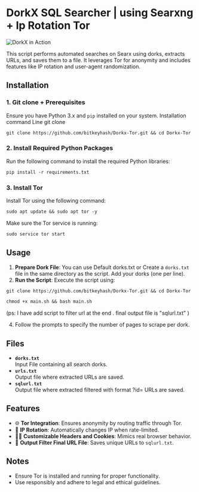 # DorkX SQL Searcher | using Searxng + Ip Rotation Tor 
<picture>
  <source media="(prefers-color-scheme: dark)" srcset="https://i.ibb.co/JW821n7m/Screenshot-2025-01-31-02-39-51-466-edit-com-termux.jpg">
  <source media="(prefers-color-scheme: light)" srcset="https://i.ibb.co/JW821n7m/Screenshot-2025-01-31-02-39-51-466-edit-com-termux.jpg">
  <img alt="DorkX in Action" src="https://i.ibb.co/JW821n7m/Screenshot-2025-01-31-02-39-51-466-edit-com-termux.jpg">
</picture>


This script performs automated searches on Searx using dorks, extracts URLs, and saves them to a file. It leverages Tor for anonymity and includes features like IP rotation and user-agent randomization.

## Installation

### **1. Git clone + Prerequisites**
Ensure you have Python 3.x and `pip` installed on your system.
Installation command Line git clone
```markdown
git clone https://github.com/bitkeyhash/Dorkx-Tor.git && cd Dorkx-Tor 
```

### **2. Install Required Python Packages**
Run the following command to install the required Python libraries:

```markdown
pip install -r requirements.txt
```

### **3. Install Tor**
Install Tor using the following command:

```markdown
sudo apt update && sudo apt tor -y
```

Make sure the Tor service is running:

```markdown
sudo service tor start
```

## Usage

1. **Prepare Dork File**: You can use Default dorks.txt or Create a `dorks.txt` file in the same directory as the script. Add your dorks (one per line).
2. **Run the Script**: Execute the script using:

```markdown
git clone https://github.com/bitkeyhash/Dorkx-Tor.git && cd Dorkx-Tor 
```
   
```markdown
chmod +x main.sh && bash main.sh
```
(ps: I have add script to filter url at the end . final output file is "sqlurl.txt" )
   
4. Follow the prompts to specify the number of pages to scrape per dork.

## Files

- **`dorks.txt`**  
  Input File containing all search dorks.
- **`urls.txt`**  
  Output file where extracted URLs are saved.
- **`sqlurl.txt`**  
  Output file where extracted filtered with format ?id= URLs are saved.

## Features

- 🌐 **Tor Integration**: Ensures anonymity by routing traffic through Tor.
- 🔄 **IP Rotation**: Automatically changes IP when rate-limited.
- 🕵️‍♀️ **Customizable Headers and Cookies**: Mimics real browser behavior.
- 📂 **Output Filter Final URL File**: Saves unique URLs to `sqlurl.txt`.

## Notes

- Ensure Tor is installed and running for proper functionality.
- Use responsibly and adhere to legal and ethical guidelines.

